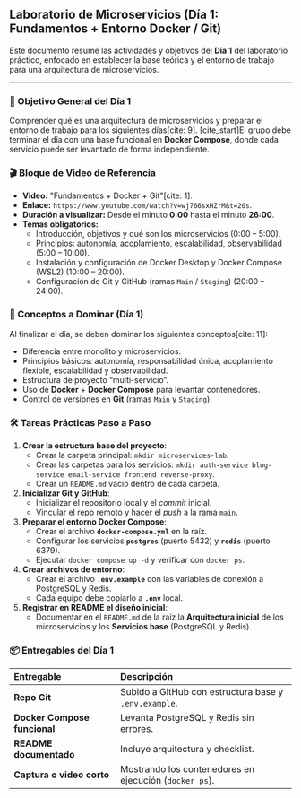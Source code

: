 ## Laboratorio de Microservicios (Día 1: Fundamentos + Entorno Docker / Git)

Este documento resume las actividades y objetivos del **Día 1** del laboratorio práctico, enfocado en establecer la base teórica y el entorno de trabajo para una arquitectura de microservicios.

---

### 🎯 Objetivo General del Día 1

Comprender qué es una arquitectura de microservicios y preparar el entorno de trabajo para los siguientes días[cite: 9]. [cite_start]El grupo debe terminar el día con una base funcional en **Docker Compose**, donde cada servicio puede ser levantado de forma independiente.

### 🎬 Bloque de Video de Referencia

* **Video:** "Fundamentos + Docker + Git"[cite: 1].
* **Enlace:** `https://www.youtube.com/watch?v=wj766sxHZrM&t=20s`.
* **Duración a visualizar:** Desde el minuto **0:00** hasta el minuto **26:00**.
* **Temas obligatorios:**
    * Introducción, objetivos y qué son los microservicios (0:00 – 5:00).
    * Principios: autonomía, acoplamiento, escalabilidad, observabilidad (5:00 – 10:00).
    * Instalación y configuración de Docker Desktop y Docker Compose (WSL2) (10:00 – 20:00).
    * Configuración de Git y GitHub (ramas `Main` / `Staging`) (20:00 – 24:00).

### 🧩 Conceptos a Dominar (Día 1)

Al finalizar el día, se deben dominar los siguientes conceptos[cite: 11]:
* Diferencia entre monolito y microservicios.
* Principios básicos: autonomía, responsabilidad única, acoplamiento flexible, escalabilidad y observabilidad.
* Estructura de proyecto “multi-servicio”.
* Uso de **Docker** + **Docker Compose** para levantar contenedores.
* Control de versiones en **Git** (ramas `Main` y `Staging`).

### 🛠️ Tareas Prácticas Paso a Paso

1.  **Crear la estructura base del proyecto**:
    * Crear la carpeta principal: `mkdir microservices-lab`.
    * Crear las carpetas para los servicios: `mkdir auth-service blog-service email-service frontend reverse-proxy`.
    * Crear un `README.md` vacío dentro de cada carpeta.
2.  **Inicializar Git y GitHub**:
    * Inicializar el repositorio local y el *commit* inicial.
    * Vincular el repo remoto y hacer el *push* a la rama `main`.
3.  **Preparar el entorno Docker Compose**:
    * Crear el archivo **`docker-compose.yml`** en la raíz.
    * Configurar los servicios **`postgres`** (puerto 5432) y **`redis`** (puerto 6379).
    * Ejecutar `docker compose up -d` y verificar con `docker ps`.
4.  **Crear archivos de entorno**:
    * Crear el archivo **`.env.example`** con las variables de conexión a PostgreSQL y Redis.
    * Cada equipo debe copiarlo a **`.env`** local.
5.  **Registrar en README el diseño inicial**:
    * Documentar en el `README.md` de la raíz la **Arquitectura inicial** de los microservicios y los **Servicios base** (PostgreSQL y Redis).

### 📦 Entregables del Día 1

| Entregable | Descripción |
| :--- | :--- |
| **Repo Git** | Subido a GitHub con estructura base y `.env.example`. |
| **Docker Compose funcional** | Levanta PostgreSQL y Redis sin errores. |
| **README documentado** | Incluye arquitectura y checklist. |
| **Captura o video corto** | Mostrando los contenedores en ejecución (`docker ps`).
